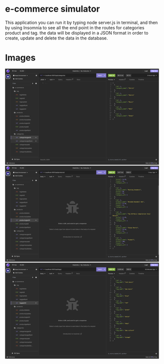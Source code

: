 # e-commerce simulator

This application you can run it by typing node server.js in terminal, and then by using Insomnia to see all the end point in the routes for categories product and tag. the data will be displayed in a JSON format in order to create, update and delete the data in the database. 

# Images

![Alt text](Assets/categories:getAll.png)
![Alt text](Assets/products:getAll.png)
![Alt text](Assets/tag:getAll.png)